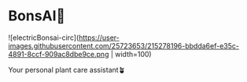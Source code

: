 # BonsAI🌵
![electricBonsai-circ](https://user-images.githubusercontent.com/25723653/215278196-bbdda6ef-e35c-4891-8ccf-909ac8dbe9ce.png | width=100)


Your personal plant care assistant🪴
